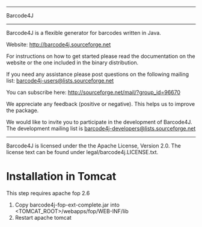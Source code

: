 *************************************
  Barcode4J
*************************************

Barcode4J is a flexible generator for barcodes written in Java.

Website: http://barcode4j.sourceforge.net

For instructions on how to get started please read the documentation on the
website or the one included in the binary distribution.

If you need any assistance please post questions on the following mailing list:
barcode4j-users@lists.sourceforge.net

You can subscribe here: http://sourceforge.net/mail/?group_id=96670

We appreciate any feedback (positive or negative). This helps us to improve the
package.

We would like to invite you to participate in the development of Barcode4J.
The development mailing list is barcode4j-developers@lists.sourceforge.net


*************************************

Barcode4J is licensed under the the Apache License, Version 2.0.
The license text can be found under legal/barcode4j.LICENSE.txt.

# Installation in Tomcat

This step requires apache fop 2.6

1. Copy barcode4j-fop-ext-complete.jar into <TOMCAT_ROOT>/webapps/fop/WEB-INF/lib
2. Restart apache tomcat



